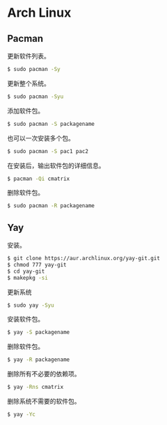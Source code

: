 # Arch Linux

## Pacman

更新软件列表。

```bash
$ sudo pacman -Sy
```

更新整个系统。

```bash
$ sudo pacman -Syu
```

添加软件包。

```bash
$ sudo pacman -S packagename
```

也可以一次安装多个包。

```bash
$ sudo pacman -S pac1 pac2
```

在安装后，输出软件包的详细信息。

```bash
$ pacman -Qi cmatrix
```

删除软件包。

```bash
$ sudo pacman -R packagename
```

## Yay

安装。

```bash
$ git clone https://aur.archlinux.org/yay-git.git
$ chmod 777 yay-git
$ cd yay-git
$ makepkg -si
```

更新系统

```bash
$ sudo yay -Syu
```

安装软件包。

```bash
$ yay -S packagename
```

删除软件包。

```bash
$ yay -R packagename
```

删除所有不必要的依赖项。

```bash
$ yay -Rns cmatrix
```

删除系统不需要的软件包。

```bash
$ yay -Yc
```
